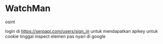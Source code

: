 # WatchMan
osint

login di https://serpapi.com/users/sign_in untuk mendapatkan apikey
untuk cookie tinggal inspect elemen pas nyari di google
